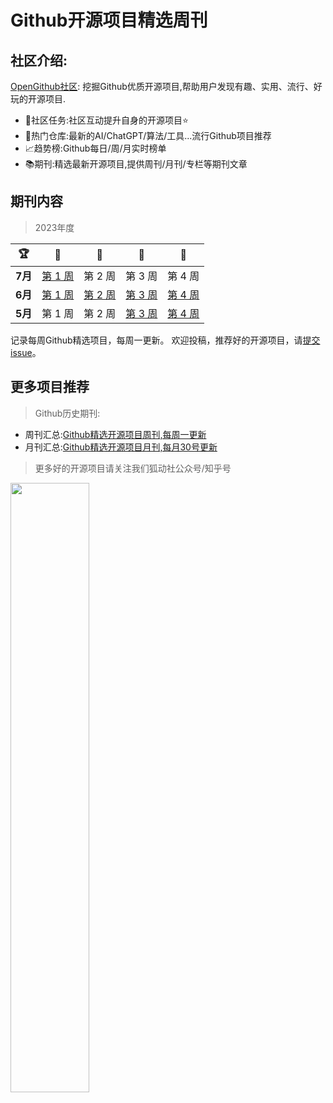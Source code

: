 # Github开源项目精选周刊

## 社区介绍:

[OpenGithub社区](http://open.itc.cn/): 挖掘Github优质开源项目,帮助用户发现有趣、实用、流行、好玩的开源项目.

- 🤝社区任务:社区互动提升自身的开源项目⭐
- 🌋热门仓库:最新的AI/ChatGPT/算法/工具...流行Github项目推荐
- 📈趋势榜:Github每日/周/月实时榜单
- 📚期刊:精选最新开源项目,提供周刊/月刊/专栏等期刊文章

## 期刊内容

> 2023年度

| 🏆 | 🥇                     | 🥈 | 🥉 | 🏅                     |
| ------- |------------------------| ------------ | ------ |------------------------|
| **7月** | [第 1 周](docs/7月第一周)    | 第 2 周 | 第 3 周 | 第 4 周                  |
| **6月** | [第 1 周](docs/6月第一周.md) | [第 2 周](docs/6月第二周.md) | [第 3 周](docs/6月第三周.md) | [第 4 周](docs/6月第四周.md) |
| **5月** | 第 1 周                  | 第 2 周 | [第 3 周](docs/5月第三周.md) | [第 4 周](docs/5月第四周.md) |

记录每周Github精选项目，每周一更新。
欢迎投稿，推荐好的开源项目，请[提交 issue](https://github.com/OpenGithubs/weekly/issues)。

## 更多项目推荐

> Github历史期刊:

- 周刊汇总:[Github精选开源项目周刊,每周一更新](https://github.com/OpenGithubs/weekly)
- 月刊汇总:[Github精选开源项目月刊,每月30号更新](https://github.com/OpenGithubs/monthly)

> 更多好的开源项目请关注我们狐动社公众号/知乎号

<image src="http://photocdn.tv.sohu.com/img/q_mini/20230525/pic_org_ed11340c-cba7-4072-942a-69a9ec0bc251.png" style="width:50%">



